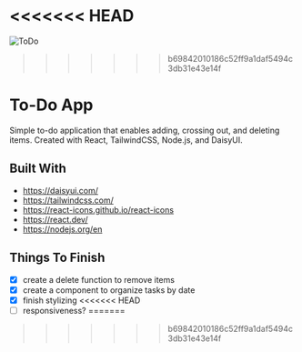 <<<<<<< HEAD
=======
![ToDo](https://user-images.githubusercontent.com/96400968/227357738-6fbe41a1-7ea5-460e-a209-f1bee3e7c16c.png)

>>>>>>> b69842010186c52ff9a1daf5494c3db31e43e14f
# To-Do App

Simple to-do application that enables adding, crossing out, and deleting items. Created with React, TailwindCSS, Node.js, and DaisyUI.

## Built With
- https://daisyui.com/
- https://tailwindcss.com/
- https://react-icons.github.io/react-icons
- https://react.dev/
- https://nodejs.org/en

## Things To Finish
- [x] create a delete function to remove items
- [x] create a component to organize tasks by date
- [x] finish stylizing
<<<<<<< HEAD
- [ ] responsiveness?
=======
>>>>>>> b69842010186c52ff9a1daf5494c3db31e43e14f
